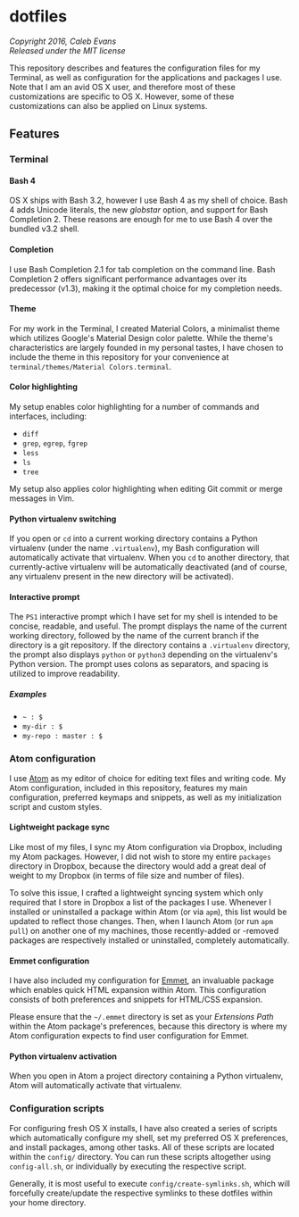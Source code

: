 # dotfiles
*Copyright 2016, Caleb Evans*  
*Released under the MIT license*

This repository describes and features the configuration files for my Terminal,
as well as configuration for the applications and packages I use. Note that I am
an avid OS X user, and therefore most of these customizations are specific to OS
X. However, some of these customizations can also be applied on Linux systems.

## Features

### Terminal

#### Bash 4

OS X ships with Bash 3.2, however I use Bash 4 as my shell of choice. Bash 4
adds Unicode literals, the new *globstar* option, and support for Bash
Completion 2. These reasons are enough for me to use Bash 4 over the bundled
v3.2 shell.

#### Completion

I use Bash Completion 2.1 for tab completion on the command line. Bash
Completion 2 offers significant performance advantages over its predecessor
(v1.3), making it the optimal choice for my completion needs.

#### Theme

For my work in the Terminal, I created Material Colors, a minimalist theme which
utilizes Google's Material Design color palette. While the theme's
characteristics are largely founded in my personal tastes, I have chosen to
include the theme in this repository for your convenience at `terminal/themes/Material Colors.terminal`.

#### Color highlighting

My setup enables color highlighting for a number of commands and interfaces,
including:

* `diff`
* `grep`, `egrep`, `fgrep`
* `less`
* `ls`
* `tree`

My setup also applies color highlighting when editing Git commit or merge
messages in Vim.

#### Python virtualenv switching

If you open or `cd` into a current working directory contains a Python
virtualenv (under the name `.virtualenv`), my Bash configuration will
automatically activate that virtualenv. When you `cd` to another directory, that
currently-active virtualenv will be automatically deactivated (and of course,
any virtualenv present in the new directory will be activated).

#### Interactive prompt

The `PS1` interactive prompt which I have set for my shell is intended to be
concise, readable, and useful. The prompt displays the name of the current
working directory, followed by the name of the current branch if the directory
is a git repository. If the directory contains a `.virtualenv` directory, the
prompt also displays `python` or `python3` depending on the virtualenv's Python
version. The prompt uses colons as separators, and spacing is utilized to
improve readability.

##### Examples

* `~ : $`
* `my-dir : $`
* `my-repo : master : $`

### Atom configuration

I use [Atom](https://atom.io/) as my editor of choice for editing text files and
writing code. My Atom configuration, included in this repository, features my
main configuration, preferred keymaps and snippets, as well as my initialization
script and custom styles.

#### Lightweight package sync

Like most of my files, I sync my Atom configuration via Dropbox, including my
Atom packages. However, I did not wish to store my entire `packages` directory
in Dropbox, because the directory would add a great deal of weight to my Dropbox
(in terms of file size and number of files).

To solve this issue, I crafted a lightweight syncing system which only required
that I store in Dropbox a list of the packages I use. Whenever I installed or
uninstalled a package within Atom (or via `apm`), this list would be updated to
reflect those changes. Then, when I launch Atom (or run `apm pull`) on another
one of my machines, those recently-added or -removed packages are respectively
installed or uninstalled, completely automatically.

#### Emmet configuration

I have also included my configuration for [Emmet](http://emmet.io/), an
invaluable package which enables quick HTML expansion within Atom. This
configuration consists of both preferences and snippets for HTML/CSS expansion.

Please ensure that the `~/.emmet` directory is set as your *Extensions Path*
within the Atom package's preferences, because this directory is where my Atom
configuration expects to find user configuration for Emmet.

#### Python virtualenv activation

When you open in Atom a project directory containing a Python virtualenv, Atom
will automatically activate that virtualenv.

### Configuration scripts

For configuring fresh OS X installs, I have also created a series of scripts
which automatically configure my shell, set my preferred OS X preferences, and
install packages, among other tasks. All of these scripts are located within the
`config/` directory. You can run these scripts altogether using `config-all.sh`,
or individually by executing the respective script.

Generally, it is most useful to execute `config/create-symlinks.sh`, which will
forcefully create/update the respective symlinks to these dotfiles within your
home directory.
